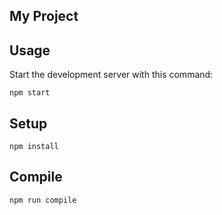 My Project
---

Usage
---

Start the development server with this command:

```
npm start
```



Setup
---

```
npm install
```



Compile
---

```
npm run compile
```
